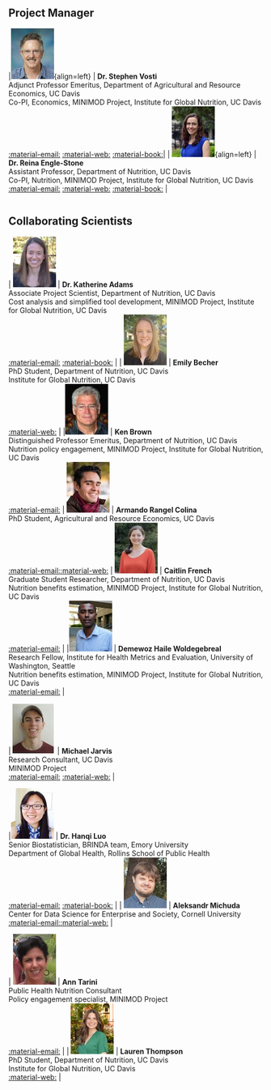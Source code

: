 
|                                             |                       |
|---------------------------------------------|-----------------------|



## Project Manager
|![](../pictures/vosti_steve.jpg){align=left} | **Dr. Stephen Vosti** <br> Adjunct Professor Emeritus, Department of Agricultural and Resource Economics, UC Davis <br>   Co-PI, Economics, MINIMOD Project, Institute for Global Nutrition, UC Davis <br> [:material-email:](mailto:vosti@primal.ucdavis.edu) [:material-web:](http://are.ucdavis.edu/people/faculty/stephen-vosti/) [:material-book:](https://scholar.google.com/citations?user=5tviTWQAAAAJ&hl=en)|
| ![](../pictures/engle-stone_reina.jpg){align=left} | **Dr. Reina Engle-Stone** <br> Assistant Professor, Department of Nutrition, UC Davis <br> Co-PI, Nutrition, MINIMOD Project, Institute for Global Nutrition, UC Davis <br> [:material-email:](mailto:renglestone@ucdavis.edu) [:material-web:](http://nutrition.ucdavis.edu/people/faculty/englestone_reina.html) [:material-book:](https://scholar.google.com/citations?user=3IdJLu8AAAAJ&amp;hl=en) |


|                                             |                       |
|---------------------------------------------|-----------------------|



## Collaborating Scientists

| ![](../pictures/adams_katie.jpg) | **Dr. Katherine Adams** <br> Associate Project Scientist, Department of Nutrition, UC Davis <br> Cost analysis and simplified tool development, MINIMOD Project, Institute for Global Nutrition, UC Davis <br> [:material-email:](mailto:kpittenger@ucdavis.edu) [:material-book:](https://scholar.google.com/citations?user=_j3Yh-YAAAAJ&hl=en) | 
| ![](../pictures/Emily_Becher.jpeg) | **Emily Becher** <br> PhD Student, Department of Nutrition, UC Davis <br> Institute for Global Nutrition, UC Davis <br> [:material-web:](https://www.linkedin.com/in/emily-becher-a50542115) |
|![](../pictures/brown_kenneth.jpg) | **Ken Brown** <br> Distinguished Professor Emeritus, Department of Nutrition, UC Davis <br>  Nutrition policy engagement, MINIMOD Project, Institute for Global Nutrition, UC Davis <br> [:material-email:](mailto:Ken.Brown@gatesfoundation.org)
| ![](../pictures/armando_headshot.jpg) | **Armando Rangel Colina** <br> PhD Student, Agricultural and Resource Economics, UC Davis <br> [:material-email:](mailto:arangel@ucdavis.edu)[:material-web:](https://www.linkedin.com/in/armando-rangel-colina-0a3595125) |
![](../pictures/french_caitlin.jpg) | **Caitlin French** <br> Graduate Student Researcher, Department of Nutrition, UC Davis <br> Nutrition benefits estimation, MINIMOD Project, Institute for Global Nutrition, UC Davis <br> [:material-email:](mailto:cdfrench@ucdavis.edu) | 
|![](../pictures/woldegebreal_demewoz.jpg) | **Demewoz Haile Woldegebreal** <br> Research Fellow, Institute for Health Metrics and Evaluation, University of Washington, Seattle <br>  Nutrition benefits estimation, MINIMOD Project, Institute for Global Nutrition, UC Davis <br> [:material-email:](mailto:dewolde@ucdavis.edu) | 

|![](../pictures/michael_jarvis.jpeg) | **Michael Jarvis** <br> Research Consultant, UC Davis <br> MINIMOD Project <br> [:material-email:](mailto:mjarvis@ucdavis.edu) [:material-web:](www.linkedin.com/in/jarvis-michael) |


|![](../pictures/luo_haqui.jpg) | **Dr. Hanqi Luo** <br> Senior Biostatistician, BRINDA team, Emory University <br> Department of Global Health, Rollins School of Public Health <br> [:material-email:](mailto:luohanqi@gmail.com) [:material-book:](https://scholar.google.com/citations?user=cVBKMiwAAAAJ&amp;hl=en) | 
| ![](../pictures/aleksandr_michuda.jpeg) | **Aleksandr Michuda** <br> Center for Data Science for Enterprise and Society, Cornell University <br> [:material-email:](mailto:amichuda@ucdavis.edu)[:material-web:](https://amichuda.github.io/) |

| ![](../pictures/tarini_ann.jpg) | **Ann Tarini** <br> Public Health Nutrition Consultant <br>  Policy engagement specialist, MINIMOD Project <br> [:material-email:](mailto:tariniann@gmail.com) |
| ![](../pictures/Lauren_Thompson.jpeg) | **Lauren Thompson** <br> PhD Student, Department of Nutrition, UC Davis <br> Institute for Global Nutrition, UC Davis <br> [:material-web:](https://www.linkedin.com/in/lauren-thompson330) |






















